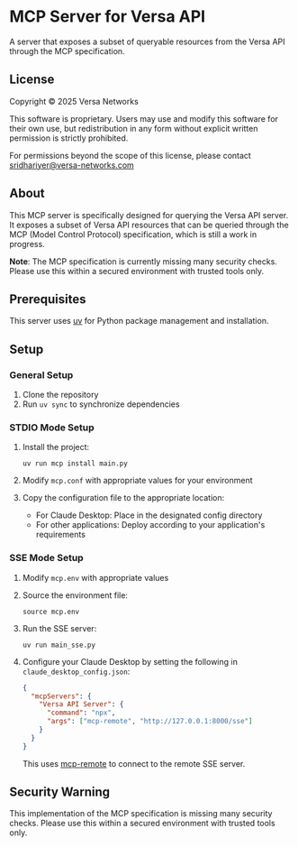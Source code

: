 # MCP Server for Versa API

A server that exposes a subset of queryable resources from the Versa API through the MCP specification.

## License

Copyright © 2025 Versa Networks 

This software is proprietary. Users may use and modify this software for their own use, but redistribution in any form without explicit written permission is strictly prohibited.

For permissions beyond the scope of this license, please contact sridhariyer@versa-networks.com 

## About

This MCP server is specifically designed for querying the Versa API server. It exposes a subset of Versa API resources that can be queried through the MCP (Model Control Protocol) specification, which is still a work in progress.

**Note**: The MCP specification is currently missing many security checks. Please use this within a secured environment with trusted tools only.

## Prerequisites

This server uses [uv](https://docs.astral.sh/uv/guides/install-python/) for Python package management and installation.

## Setup

### General Setup

1. Clone the repository
2. Run `uv sync` to synchronize dependencies

### STDIO Mode Setup

1. Install the project:
   ```
   uv run mcp install main.py
   ```

2. Modify `mcp.conf` with appropriate values for your environment

3. Copy the configuration file to the appropriate location:
   - For Claude Desktop: Place in the designated config directory
   - For other applications: Deploy according to your application's requirements

### SSE Mode Setup

1. Modify `mcp.env` with appropriate values

2. Source the environment file:
   ```
   source mcp.env
   ```

3. Run the SSE server:
   ```
   uv run main_sse.py
   ```

4. Configure your Claude Desktop by setting the following in `claude_desktop_config.json`:
   ```json
   {
     "mcpServers": {
       "Versa API Server": {
         "command": "npx",
         "args": ["mcp-remote", "http://127.0.0.1:8000/sse"]
       }
     }
   }
   ```

   This uses [mcp-remote](https://www.npmjs.com/package/mcp-remote) to connect to the remote SSE server.

## Security Warning

This implementation of the MCP specification is missing many security checks. Please use this within a secured environment with trusted tools only.

